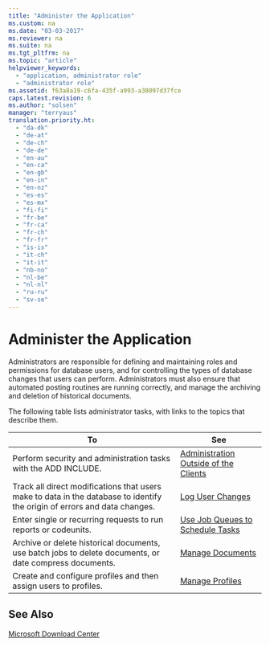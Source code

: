 ```yaml
---
title: "Administer the Application"
ms.custom: na
ms.date: "03-03-2017"
ms.reviewer: na
ms.suite: na
ms.tgt_pltfrm: na
ms.topic: "article"
helpviewer_keywords: 
  - "application, administrator role"
  - "administrator role"
ms.assetid: f63a8a19-c6fa-435f-a993-a38097d37fce
caps.latest.revision: 6
ms.author: "solsen"
manager: "terryaus"
translation.priority.ht: 
  - "da-dk"
  - "de-at"
  - "de-ch"
  - "de-de"
  - "en-au"
  - "en-ca"
  - "en-gb"
  - "en-in"
  - "en-nz"
  - "es-es"
  - "es-mx"
  - "fi-fi"
  - "fr-be"
  - "fr-ca"
  - "fr-ch"
  - "fr-fr"
  - "is-is"
  - "it-ch"
  - "it-it"
  - "nb-no"
  - "nl-be"
  - "nl-nl"
  - "ru-ru"
  - "sv-se"
---
```

# Administer the Application
Administrators are responsible for defining and maintaining roles and permissions for database users, and for controlling the types of database changes that users can perform. Administrators must also ensure that automated posting routines are running correctly, and manage the archiving and deletion of historical documents.  
  
 The following table lists administrator tasks, with links to the topics that describe them.  
  
|**To**|**See**|  
|------------|-------------|  
|Perform security and administration tasks with the ADD INCLUDE<!--[!INCLUDE[nav_admin](../BusinessFunctionality/LoggingAndTrackingEmailInteractions/includes/nav_admin_md.md)]-->.|[Administration Outside of the Clients](../SetupAndAdministration/administration-outside-of-the-clients.md)|  
|Track all direct modifications that users make to data in the database to identify the origin of errors and data changes.|[Log User Changes](../SetupAndAdministration/log-user-changes.md)|  
|Enter single or recurring requests to run reports or codeunits.|[Use Job Queues to Schedule Tasks](../SetupAndAdministration/use-job-queues-to-schedule-tasks.md)|  
|Archive or delete historical documents, use batch jobs to delete documents, or date compress documents.|[Manage Documents](../SetupAndAdministration/manage-documents.md)|  
|Create and configure profiles and then assign users to profiles.|[Manage Profiles](../SetupAndAdministration/manage-profiles.md)|  
  
## See Also  
 [Microsoft Download Center](http://go.microsoft.com/fwlink?LinkId=120944)